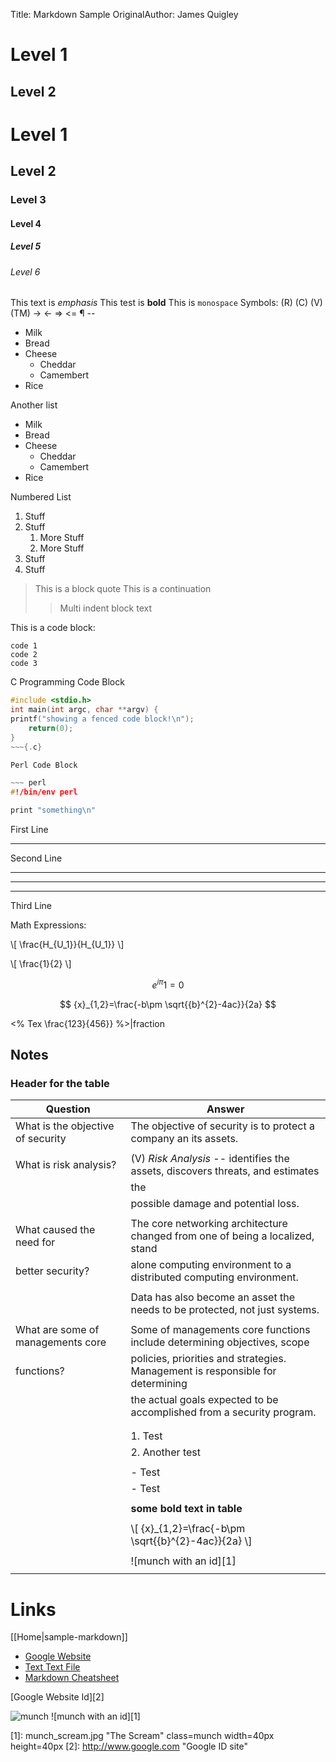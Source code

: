 Title: Markdown Sample
OriginalAuthor: James Quigley

Level 1
=======

Level 2
-------

# Level 1
## Level 2
### Level 3
#### Level 4
##### Level 5
###### Level 6

This text is *emphasis*
This test is **bold**
This is `monospace`
Symbols: (R) (C) (V) (TM) -> <- => <= &#182; -- 

* Milk
* Bread
* Cheese
    * Cheddar
    * Camembert
* Rice

Another list

- Milk
- Bread
- Cheese
    - Cheddar
    - Camembert
- Rice

Numbered List

1. Stuff
1. Stuff
     1. More Stuff
     1. More Stuff
1. Stuff
1. Stuff

<!-- Comment Block -->

> This is a block quote
> This is a continuation
>> Multi indent block text

This is a code block:

    code 1
    code 2
    code 3

C Programming Code Block

~~~ c
#include <stdio.h>
int main(int argc, char **argv) {
printf("showing a fenced code block!\n");
    return(0);
}
~~~{.c}

Perl Code Block

~~~ perl
#!/bin/env perl

print "something\n"
~~~

First Line

* * * * * * * *   

Second Line

***

---

- - - - - - -     

Third Line

Math Expressions:

\\[ \frac{H_{U_1}}{H_{U_1}} \\] 

\\[ \frac{1}{2} \\] 

$$ {e}^{i\pi } 1=0 $$

$$ {x}_{1,2}=\frac{-b\pm \sqrt{{b}^{2}-4ac}}{2a} $$

<% Tex \frac{123}{456}} %>|fraction

## Notes
### Header for the table

Question                           | Answer
-----------------------------------|---------------------------------------------------------------------------------
What is the objective of security  | The objective of security is to protect a company an its assets.
                                   |
What is risk analysis?             | (V) *Risk Analysis* -- identifies the assets, discovers threats, and estimates
                                   | the
                                   | possible damage and potential loss.
                                   |
What caused the need for           | The core networking architecture changed from one of being a localized, stand
better security?                   | alone computing environment to a distributed computing environment.
                                   |
                                   | Data has also become an asset the needs to be protected, not just systems.
                                   |
What are some of managements core  | Some of managements core functions include determining objectives, scope
functions?                         | policies, priorities and strategies.  Management is responsible for determining
                                   | the actual goals expected to be accomplished from a security program.
                                   |
                                   | 
                                   | 1. Test
                                   | 2. Another test
                                   |
                                   | - Test
                                   | - Test
                                   |
                                   | **some bold text in table**
                                   |
                                   | \\[ {x}_{1,2}=\frac{-b\pm \sqrt{{b}^{2}-4ac}}{2a} \\]
                                   |
                                   | ![munch with an id][1]
                                   | 
								   
# Links

[[Home|sample-markdown]]

* [Google Website](http://www.google.com "other google text")
* [Text Text File](test.txt)
* [Markdown Cheatsheet](markdown-cheatsheet.pdf)

[Google Website Id][2]

![munch](munch_scream.jpg "The Scream") 
![munch with an id][1]

[1]: munch_scream.jpg "The Scream" class=munch width=40px height=40px
[2]: http://www.google.com "Google ID site"
